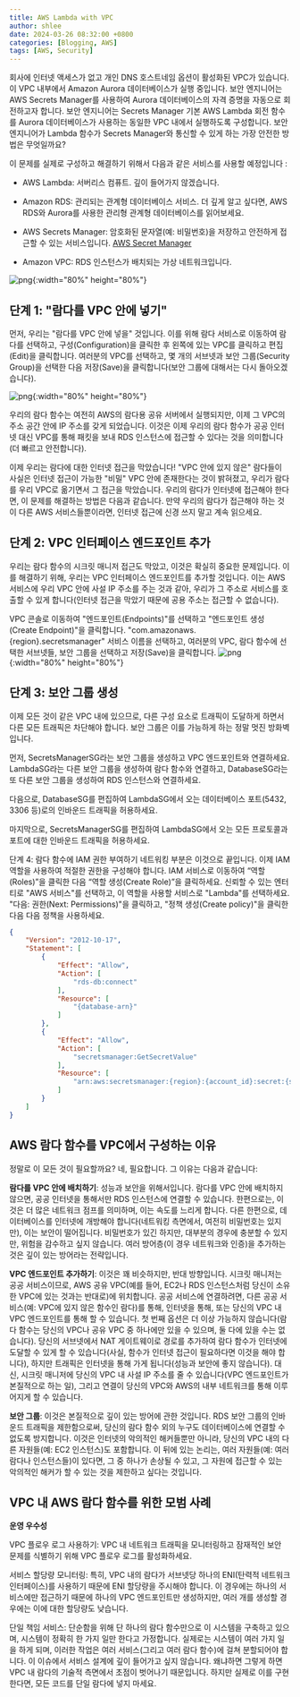 ```yaml
---
title: AWS Lambda with VPC
author: shlee
date: 2024-03-26 08:32:00 +0800
categories: [Blogging, AWS]
tags: [AWS, Security]
---
```


회사에 인터넷 액세스가 없고 개인 DNS 호스트네임 옵션이 활성화된 VPC가 있습니다. 이 VPC 내부에서 Amazon Aurora 데이터베이스가 실행 중입니다. 보안 엔지니어는 AWS Secrets Manager를 사용하여 Aurora 데이터베이스의 자격 증명을 자동으로 회전하고자 합니다. 보안 엔지니어는 Secrets Manager 기본 AWS Lambda 회전 함수를 Aurora 데이터베이스가 사용하는 동일한 VPC 내에서 실행하도록 구성합니다. 보안 엔지니어가 Lambda 함수가 Secrets Manager와 통신할 수 있게 하는 가장 안전한 방법은 무엇일까요?

이 문제를 실제로 구성하고 해결하기 위해서 다음과 같은 서비스를 사용할 예정입니다 : 

- AWS Lambda: 서버리스 컴퓨트. 깊이 들어가지 않겠습니다.

- Amazon RDS: 관리되는 관계형 데이터베이스 서비스. 더 깊게 알고 싶다면, AWS RDS와 Aurora를 사용한 관리형 관계형 데이터베이스를 읽어보세요.

- AWS Secrets Manager: 암호화된 문자열(예: 비밀번호)을 저장하고 안전하게 접근할 수 있는 서비스입니다.  [AWS Secret Manager](https://aws.amazon.com/ko/secrets-manager/)

- Amazon VPC: RDS 인스턴스가 배치되는 가상 네트워크입니다.

![png](/assets/img/posts/aws_lambda_access_vpc/1.png){:width="80%" height="80%"}

## 단계 1: "람다를 VPC 안에 넣기"
먼저, 우리는 "람다를 VPC 안에 넣을" 것입니다. 이를 위해 람다 서비스로 이동하여 람다를 선택하고, 구성(Configuration)을 클릭한 후 왼쪽에 있는 VPC를 클릭하고 편집(Edit)을 클릭합니다. 여러분의 VPC를 선택하고, 몇 개의 서브넷과 보안 그룹(Security Group)을 선택한 다음 저장(Save)을 클릭합니다(보안 그룹에 대해서는 다시 돌아오겠습니다).

![png](/assets/img/posts/aws_lambda_access_vpc/3.png){:width="80%" height="80%"}

우리의 람다 함수는 여전히 AWS의 람다용 공유 서버에서 실행되지만, 이제 그 VPC의 주소 공간 안에 IP 주소를 갖게 되었습니다. 이것은 이제 우리의 람다 함수가 공공 인터넷 대신 VPC를 통해 패킷을 보내 RDS 인스턴스에 접근할 수 있다는 것을 의미합니다(더 빠르고 안전합니다).

이제 우리는 람다에 대한 인터넷 접근을 막았습니다! "VPC 안에 있지 않은" 람다들이 사실은 인터넷 접근이 가능한 "비밀" VPC 안에 존재한다는 것이 밝혀졌고, 우리가 람다를 우리 VPC로 옮기면서 그 접근을 막았습니다. 우리의 람다가 인터넷에 접근해야 한다면, 이 문제를 해결하는 방법은 다음과 같습니다. 만약 우리의 람다가 접근해야 하는 것이 다른 AWS 서비스들뿐이라면, 인터넷 접근에 신경 쓰지 말고 계속 읽으세요.

## 단계 2: VPC 인터페이스 엔드포인트 추가
우리는 람다 함수의 시크릿 매니저 접근도 막았고, 이것은 확실히 중요한 문제입니다. 이를 해결하기 위해, 우리는 VPC 인터페이스 엔드포인트를 추가할 것입니다. 이는 AWS 서비스에 우리 VPC 안에 사설 IP 주소를 주는 것과 같아, 우리가 그 주소로 서비스를 호출할 수 있게 합니다(인터넷 접근을 막았기 때문에 공용 주소는 접근할 수 없습니다).

VPC 콘솔로 이동하여 "엔드포인트(Endpoints)"를 선택하고 "엔드포인트 생성(Create Endpoint)"을 클릭합니다. "com.amazonaws.{region}.secretsmanager" 서비스 이름을 선택하고, 여러분의 VPC, 람다 함수에 선택한 서브넷들, 보안 그룹을 선택하고 저장(Save)을 클릭합니다.
![png](/assets/img/posts/aws_lambda_access_vpc/4.png){:width="80%" height="80%"}

## 단계 3: 보안 그룹 생성
이제 모든 것이 같은 VPC 내에 있으므로, 다른 구성 요소로 트래픽이 도달하게 하면서 다른 모든 트래픽은 차단해야 합니다. 보안 그룹은 이를 가능하게 하는 정말 멋진 방화벽입니다.

먼저, SecretsManagerSG라는 보안 그룹을 생성하고 VPC 엔드포인트와 연결하세요. LambdaSG라는 다른 보안 그룹을 생성하여 람다 함수와 연결하고, DatabaseSG라는 또 다른 보안 그룹을 생성하여 RDS 인스턴스와 연결하세요.

다음으로, DatabaseSG를 편집하여 LambdaSG에서 오는 데이터베이스 포트(5432, 3306 등)로의 인바운드 트래픽을 허용하세요.

마지막으로, SecretsManagerSG를 편집하여 LambdaSG에서 오는 모든 프로토콜과 포트에 대한 인바운드 트래픽을 허용하세요.

단계 4: 람다 함수에 IAM 권한 부여하기
네트워킹 부분은 이것으로 끝입니다. 이제 IAM 역할을 사용하여 적절한 권한을 구성해야 합니다. IAM 서비스로 이동하여 “역할(Roles)”을 클릭한 다음 “역할 생성(Create Role)”을 클릭하세요. 신뢰할 수 있는 엔터티로 "AWS 서비스"를 선택하고, 이 역할을 사용할 서비스로 "Lambda"를 선택하세요. "다음: 권한(Next: Permissions)"을 클릭하고, "정책 생성(Create policy)"을 클릭한 다음 다음 정책을 사용하세요.

```json
{
    "Version": "2012-10-17",
    "Statement": [
        {
            "Effect": "Allow",
            "Action": [
                "rds-db:connect"
            ],
            "Resource": [
                "{database-arn}"
            ]
        },
        {
            "Effect": "Allow",
            "Action": [
                "secretsmanager:GetSecretValue"
            ],
            "Resource": [
                "arn:aws:secretsmanager:{region}:{account_id}:secret:{secret name}"
            ]
        }
    ]
}
```

## AWS 람다 함수를 VPC에서 구성하는 이유
정말로 이 모든 것이 필요할까요? 네, 필요합니다. 그 이유는 다음과 같습니다:

**람다를 VPC 안에 배치하기**: 성능과 보안을 위해서입니다. 람다를 VPC 안에 배치하지 않으면, 공공 인터넷을 통해서만 RDS 인스턴스에 연결할 수 있습니다. 한편으로는, 이것은 더 많은 네트워크 점프를 의미하며, 이는 속도를 느리게 합니다. 다른 한편으로, 데이터베이스를 인터넷에 개방해야 합니다(네트워킹 측면에서, 여전히 비밀번호는 있지만), 이는 보안이 떨어집니다. 비밀번호가 있긴 하지만, 대부분의 경우에 충분할 수 있지만, 위험을 감수하고 싶지 않습니다. 여러 방어층(이 경우 네트워크와 인증)을 추가하는 것은 깊이 있는 방어라는 전략입니다.

**VPC 엔드포인트 추가하기**: 이것은 꽤 비슷하지만, 반대 방향입니다. 시크릿 매니저는 공공 서비스이므로, AWS 공유 VPC(예를 들어, EC2나 RDS 인스턴스처럼 당신이 소유한 VPC에 있는 것과는 반대로)에 위치합니다. 공공 서비스에 연결하려면, 다른 공공 서비스(예: VPC에 있지 않은 함수인 람다)를 통해, 인터넷을 통해, 또는 당신의 VPC 내 VPC 엔드포인트를 통해 할 수 있습니다. 첫 번째 옵션은 더 이상 가능하지 않습니다(람다 함수는 당신의 VPC나 공유 VPC 중 하나에만 있을 수 있으며, 둘 다에 있을 수는 없습니다). 당신의 서브넷에서 NAT 게이트웨이로 경로를 추가하여 람다 함수가 인터넷에 도달할 수 있게 할 수 있습니다(사실, 함수가 인터넷 접근이 필요하다면 이것을 해야 합니다), 하지만 트래픽은 인터넷을 통해 가게 됩니다(성능과 보안에 좋지 않습니다). 대신, 시크릿 매니저에 당신의 VPC 내 사설 IP 주소를 줄 수 있습니다(VPC 엔드포인트가 본질적으로 하는 일), 그리고 연결이 당신의 VPC와 AWS의 내부 네트워크를 통해 이루어지게 할 수 있습니다.

**보안 그룹**: 이것은 본질적으로 깊이 있는 방어에 관한 것입니다. RDS 보안 그룹의 인바운드 트래픽을 제한함으로써, 당신의 람다 함수 외의 누구도 데이터베이스에 연결할 수 없도록 방지합니다. 이것은 인터넷의 악의적인 해커들뿐만 아니라, 당신의 VPC 내의 다른 자원들(예: EC2 인스턴스)도 포함합니다. 이 뒤에 있는 논리는, 여러 자원들(예: 여러 람다나 인스턴스들)이 있다면, 그 중 하나가 손상될 수 있고, 그 자원에 접근할 수 있는 악의적인 해커가 할 수 있는 것을 제한하고 싶다는 것입니다. 

## VPC 내 AWS 람다 함수를 위한 모범 사례
**운영 우수성**

VPC 플로우 로그 사용하기: VPC 내 네트워크 트래픽을 모니터링하고 잠재적인 보안 문제를 식별하기 위해 VPC 플로우 로그를 활성화하세요.

서비스 할당량 모니터링: 특히, VPC 내의 람다가 서브넷당 하나의 ENI(탄력적 네트워크 인터페이스)를 사용하기 때문에 ENI 할당량을 주시해야 합니다. 이 경우에는 하나의 서비스에만 접근하기 때문에 하나의 VPC 엔드포인트만 생성하지만, 여러 개를 생성할 경우에는 이에 대한 할당량도 낮습니다.

단일 책임 서비스: 단순함을 위해 단 하나의 람다 함수만으로 이 시스템을 구축하고 있으며, 시스템이 정확히 한 가지 일만 한다고 가정합니다. 실제로는 시스템이 여러 가지 일을 하게 되며, 이러한 작업은 여러 서비스(그리고 여러 람다 함수)에 걸쳐 분할되어야 합니다. 이 이슈에서 서비스 설계에 깊이 들어가고 싶지 않습니다. 왜냐하면 그렇게 하면 VPC 내 람다의 기술적 측면에서 초점이 벗어나기 때문입니다. 하지만 실제로 이를 구현한다면, 모든 코드를 단일 람다에 넣지 마세요.
